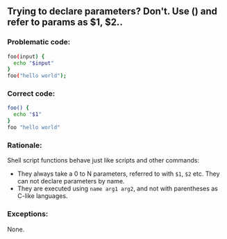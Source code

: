 ## Trying to declare parameters? Don't. Use () and refer to params as $1, $2..

### Problematic code:

```sh
foo(input) {
  echo "$input"
}
foo("hello world");
```

### Correct code:

```sh
foo() {
  echo "$1"
}
foo "hello world"
```

### Rationale:

Shell script functions behave just like scripts and other commands:

  - They always take a 0 to N parameters, referred to with `$1`, `$2` etc. They can not declare parameters by name.
  - They are executed using `name arg1 arg2`, and not with parentheses as C-like languages.

### Exceptions:

None.

